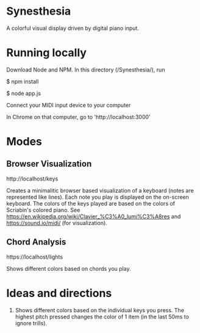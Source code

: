 # Synesthesia 

A colorful visual display driven by digital piano input.

# Running locally

Download Node and NPM. In this directory (/Synesthesia/), run

$ npm install

$ node app.js

Connect your MIDI input device to your computer

In Chrome on that computer, go to 'http://localhost:3000'

# Modes

## Browser Visualization

http://localhost/keys 

Creates a minimalitic browser based visualization of a keyboard (notes are represented like lines). Each note you play is displayed on the on-screen keyboard. The colors of the keys played are based on the colors of Scriabin's colored piano. See https://en.wikipedia.org/wiki/Clavier_%C3%A0_lumi%C3%A8res and https://sound.io/midi/ (for visualization).

## Chord Analysis

https://localhost/lights

Shows different colors based on chords you play.

# Ideas and directions

1. Shows different colors based on the individual keys you press. The highest pitch pressed changes the color of 1 item (in the last 50ms to ignore trills).
